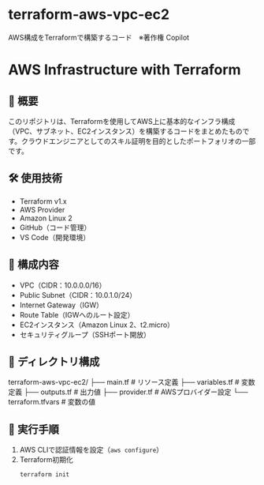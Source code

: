 # terraform-aws-vpc-ec2
AWS構成をTerraformで構築するコード　※著作権 Copilot
# AWS Infrastructure with Terraform

## 📌 概要
このリポジトリは、Terraformを使用してAWS上に基本的なインフラ構成（VPC、サブネット、EC2インスタンス）を構築するコードをまとめたものです。クラウドエンジニアとしてのスキル証明を目的としたポートフォリオの一部です。

## 🛠 使用技術
- Terraform v1.x
- AWS Provider
- Amazon Linux 2
- GitHub（コード管理）
- VS Code（開発環境）

## 🧱 構成内容
- VPC（CIDR：10.0.0.0/16）
- Public Subnet（CIDR：10.0.1.0/24）
- Internet Gateway（IGW）
- Route Table（IGWへのルート設定）
- EC2インスタンス（Amazon Linux 2、t2.micro）
- セキュリティグループ（SSHポート開放）

## 📂 ディレクトリ構成
terraform-aws-vpc-ec2/
├── main.tf              # リソース定義
├── variables.tf         # 変数定義
├── outputs.tf           # 出力値
├── provider.tf          # AWSプロバイダー設定
└── terraform.tfvars     # 変数の値

## 🚀 実行手順
1. AWS CLIで認証情報を設定（`aws configure`）
2. Terraform初期化  
   ```bash
   terraform init

